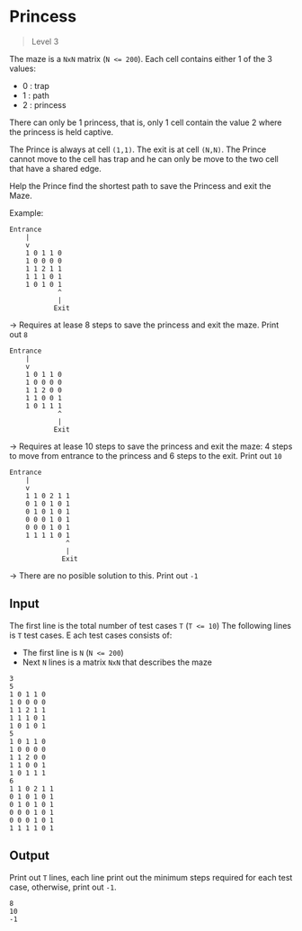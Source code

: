 # Princess
> Level 3

The maze is a `NxN` matrix (`N <= 200`). Each cell contains either 1 of the 3 values:
- 0 : trap
- 1 : path
- 2 : princess

There can only be 1 princess, that is, only 1 cell contain the value 2 where the princess is held captive.

The Prince is always at cell `(1,1)`.
The exit is at cell `(N,N)`.
The Prince cannot move to the cell has trap and he can only be move to the two cell that have a shared edge.

Help the Prince find the shortest path to save the Princess and exit the Maze.

Example:

```
Entrance
    |
    v
    1 0 1 1 0
    1 0 0 0 0
    1 1 2 1 1
    1 1 1 0 1
    1 0 1 0 1
            ^
            |
           Exit    
```
-> Requires at lease 8 steps to save the princess and exit the maze.
Print out `8`

```
Entrance
    |
    v
    1 0 1 1 0
    1 0 0 0 0
    1 1 2 0 0
    1 1 0 0 1
    1 0 1 1 1
            ^
            |
           Exit    
```
-> Requires at lease 10 steps to save the princess and exit the maze:
4 steps to move from entrance to the princess and 6 steps to the exit.
Print out `10`

```
Entrance
    |
    v
    1 1 0 2 1 1
    0 1 0 1 0 1
    0 1 0 1 0 1
    0 0 0 1 0 1
    0 0 0 1 0 1
    1 1 1 1 0 1
              ^
              |
             Exit    
```
-> There are no posible solution to this. Print out `-1`

## Input
The first line is the total number of test cases `T` (`T <= 10`)
The following lines is `T` test cases.
E
ach test cases consists of:
- The first line is `N` (`N <= 200`)
- Next `N` lines is a matrix `NxN` that describes the maze

```
3
5
1 0 1 1 0
1 0 0 0 0
1 1 2 1 1
1 1 1 0 1
1 0 1 0 1
5
1 0 1 1 0
1 0 0 0 0
1 1 2 0 0
1 1 0 0 1
1 0 1 1 1
6
1 1 0 2 1 1
0 1 0 1 0 1
0 1 0 1 0 1
0 0 0 1 0 1
0 0 0 1 0 1
1 1 1 1 0 1
```

## Output

Print out `T` lines, each line print out the minimum steps required for each test case, otherwise, print out `-1`.

```
8
10
-1
```